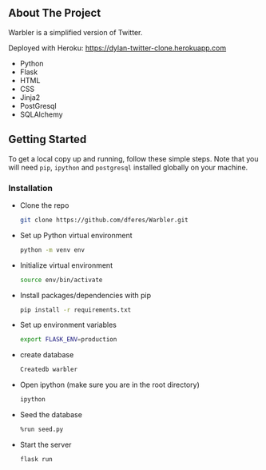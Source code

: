 



## About The Project
Warbler is a simplified version of Twitter.

Deployed with Heroku: https://dylan-twitter-clone.herokuapp.com

* Python
* Flask
* HTML
* CSS
* Jinja2
* PostGresql
* SQLAlchemy


## Getting Started

To get a local copy up and running, follow these simple steps. Note that you will need `pip`, `ipython` and `postgresql` installed globally on your machine. 

### Installation

* Clone the repo
   ```sh
   git clone https://github.com/dferes/Warbler.git
   ```
* Set up Python virtual environment
  ```sh
  python -m venv env
  ```
* Initialize virtual environment
  ```sh
  source env/bin/activate
  ```
* Install packages/dependencies with pip
   ```sh
   pip install -r requirements.txt
   ```
* Set up environment variables
  ```sh
  export FLASK_ENV=production
  ```
* create database
  ```sh
  Createdb warbler
  ```
* Open ipython (make sure you are in the root directory)
  ```sh
  ipython
  ```
* Seed the database 
  ```sh
  %run seed.py
  ```
* Start the server
   ```sh
   flask run
   ```
